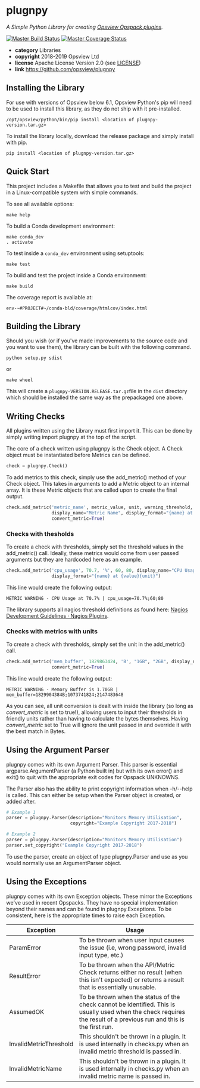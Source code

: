 # plugnpy


*A Simple Python Library for creating [Opsview Opspack plugins](https://github.com/opsview/Opsview-Integrations/blob/master/WHAT_IS_A_MONITORING_PLUGIN.md).*

[![Master Build Status](https://secure.travis-ci.org/opsview/plugnpy.png?branch=master)](https://travis-ci.org/opsview/plugnpy?branch=master)
[![Master Coverage Status](https://coveralls.io/repos/opsview/plugnpy/badge.svg?branch=master&service=github)](https://coveralls.io/github/opsview/plugnpy?branch=master)

* **category**    Libraries
* **copyright**   2018-2019 Opsview Ltd
* **license**     Apache License Version 2.0 (see [LICENSE](LICENSE))
* **link**        https://github.com/opsview/plugnpy


## Installing the Library

For use with versions of Opsview below 6.1, Opsview Python's pip will need to be used to install this library, as they do not ship with it pre-installed.

`/opt/opsview/python/bin/pip install <location of plugnpy-version.tar.gz>`

To install the library locally, download the release package and simply install with pip.

`pip install <location of plugnpy-version.tar.gz>`

## Quick Start

This project includes a Makefile that allows you to test and build the project in a Linux-compatible system with simple commands.

To see all available options:
```
make help
```

To build a Conda development environment:  
```
make conda_dev
. activate
```

To test inside a `conda_dev` environment using setuptools:  
```
make test
```

To build and test the project inside a Conda environment:  
```
make build
```

The coverage report is available at:  
```
env-~#PROJECT#~/conda-bld/coverage/htmlcov/index.html
```


## Building the Library

Should you wish (or if you've made improvements to the source code and you want to use them), the library can be built with the following command.

`python setup.py sdist`

or

`make wheel`

This will create a `plugnpy-VERSION.RELEASE.tar.gz`file in the `dist` directory which should be installed the same way as the prepackaged one above.


## Writing Checks

All plugins written using the Library must first import it. This can be done by simply writing import plugnpy at the top of the script.

The core of a check written using plugnpy is the Check object. A Check object must be instantiated before Metrics can be defined.

```python
check = plugnpy.Check()
```

To add metrics to this check, simply use the add_metric() method of your Check object. This takes in arguments to add a Metric object to an internal array. It is these Metric objects that are called upon to create the final output.

```python
check.add_metric('metric_name', metric_value, unit, warning_threshold, critical_threshold,
                 display_name="Metric Name", display_format="{name} at {value}{unit}",
                 convert_metric=True)
```

### Checks with thesholds

To create a check with thresholds, simply set the threshold values in the add_metric() call. Ideally, these metrics would come from user passed arguments but they are hardcoded here as an example.

```python
check.add_metric('cpu_usage', 70.7, '%', 60, 80, display_name="CPU Usage",
                 display_format="{name} at {value}{unit}")
```

This line would create the following output:

`METRIC WARNING - CPU Usage at 70.7% | cpu_usage=70.7%;60;80`

The library supports all nagios threshold definitions as found here: [Nagios Development Guidelines · Nagios Plugins](https://nagios-plugins.org/doc/guidelines.html#THRESHOLDFORMAT).

### Checks with metrics with units

To create a check with thresholds, simply set the unit in the add_metric() call.

```python
check.add_metric('mem_buffer', 1829863424, 'B', "1GB", "2GB", display_name="Memory Buffer",
                 convert_metric=True)
```

This line would create the following output:

`METRIC WARNING - Memory Buffer is 1.70GB | mem_buffer=1829904384B;1073741824;2147483648`

As you can see, all unit conversion is dealt with inside the library (so long as *convert_metric* is set to true!), allowing users to input their thresholds in friendly units rather than having to calculate the bytes themselves. Having *convert_metric* set to True will ignore the unit passed in and override it with the best match in Bytes.

## Using the Argument Parser

plugnpy comes with its own Argument Parser. This parser is essential argparse.ArgumentParser (a Python built in) but with its own  error() and  exit() to quit with the appropriate exit codes for Opspack UNKNOWNS.

The Parser also has the ability to print copyright information when -h/--help is called. This can either be setup when the Parser object is created, or added after.

```python
# Example 1
parser = plugnpy.Parser(description="Monitors Memory Utilisation",
                        copyright="Example Copyright 2017-2018")

# Example 2
parser = plugnpy.Parser(description="Monitors Memory Utilisation")
parser.set_copyright("Example Copyright 2017-2018")
```

To use the parser, create an object of type plugnpy.Parser and use as you would normally use an ArgumentParser object.

## Using the Exceptions

plugnpy comes with its own Exception objects. These mirror the Exceptions we've used in recent Opspacks. They have no special implementation beyond their names and can be found in plugnpy.Exceptions. To be consistent, here is the appropriate times to raise each Exception.

| Exception              | Usage                                                                                                                                                                |
|------------------------|----------------------------------------------------------------------------------------------------------------------------------------------------------------------|
| ParamError             | To be thrown when user input causes the issue (i.e, wrong password, invalid input type, etc.)                                                                        |
| ResultError            | To be thrown when the API/Metric Check returns either no result (when this isn't expected) or returns a result that is essentially unusable.                         |
| AssumedOK              | To be thrown when the status of the check cannot be identified. This is usually used when the check requires the result of a previous run and this is the first run. |
| InvalidMetricThreshold | This shouldn't be thrown in a plugin. It is used internally in checks.py when an invalid metric threshold is passed in.                                              |
| InvalidMetricName      | This shouldn't be thrown in a plugin. It is used internally in checks.py when an invalid metric name is passed in.                                              |
